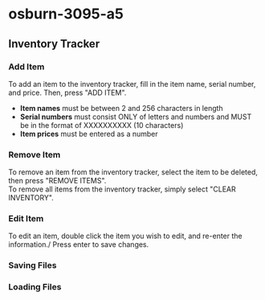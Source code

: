 # osburn-3095-a5
## Inventory Tracker

### Add Item
To add an item to the inventory tracker, fill in the item name, serial number, and price. Then, press "ADD ITEM".
* **Item names** must be between 2 and 256 characters in length
* **Serial numbers** must consist ONLY of letters and numbers and MUST be in the format of XXXXXXXXXX (10 characters)
* **Item prices** must be entered as a number

### Remove Item
To remove an item from the inventory tracker, select the item to be deleted, then press "REMOVE ITEMS".\
To remove all items from the inventory tracker, simply select "CLEAR INVENTORY".

### Edit Item
To edit an item, double click the item you wish to edit, and re-enter the information./
Press enter to save changes.

### Saving Files

### Loading Files


